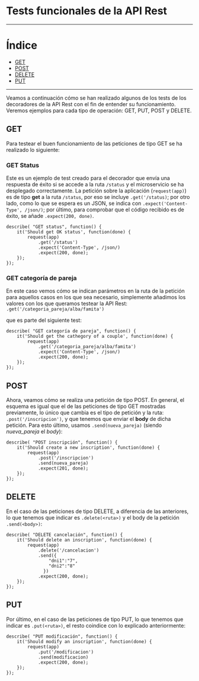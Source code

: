 # Tests funcionales de la API Rest


___________________________________

Índice
======
<!--ts-->
- [GET](#get)
- [POST](#post)
- [DELETE](#delete)
- [PUT](#put)
<!--te-->

__________________________________________

Veamos a continuación cómo se han realizado algunos de los tests de los decoradores de la API Rest con el fin de entender su funcionamiento. Veremos ejemplos para cada tipo de operación: GET, PUT, POST y DELETE.

<a name="get"></a>

## GET

Para testear el buen funcionamiento de las peticiones de tipo GET se ha realizado lo siguiente:

### GET Status

Este es un ejemplo de test creado para el decorador que envía una respuesta de éxito si se accede a la ruta ```/status``` y el microservicio se ha desplegado correctamente. La petición sobre la aplicación (```request(app)```) es de tipo **get** a la ruta ```/status```, por eso se incluye ```.get('/status)```; por otro lado, como lo que se espera es un JSON, se indica con ```.expect('Content-Type', /json/)```; por último, para comprobar que el código recibido es de éxito, se añade ```.expect(200, done)```.

    describe( "GET status", function() {
        it('Should get OK status', function(done) {
            request(app)
                .get('/status')
                .expect('Content-Type', /json/)
                .expect(200, done);
        });
    });

### GET categoría de pareja

En este caso vemos cómo se indican parámetros en la ruta de la petición para aquellos casos en los que sea necesario, simplemente añadimos los valores con los que queramos testear la API Rest:
```.get('/categoria_pareja/alba/famita')```

que es parte del siguiente test:

    describe( "GET categoría de pareja", function() {
        it('Should get the cathegory of a couple', function(done) {
            request(app)
                .get('/categoria_pareja/alba/famita')
                .expect('Content-Type', /json/)
                .expect(200, done);
        });
    });

<a name="post"></a>

## POST

Ahora, veamos cómo se realiza una petición de tipo POST. En general, el esquema es igual que el de las peticiones de tipo GET mostradas previamente, lo único que cambia es el tipo de petición y la ruta: ```.post('/inscripcion')```,  y que tenemos que enviar el **body** de dicha petición. Para esto último, usamos ```.send(nueva_pareja)``` (siendo *nueva_pareja* el *body*):

    describe( "POST inscripción", function() {
        it('Should create a new inscription', function(done) {
            request(app)
                .post('/inscripcion')
                .send(nueva_pareja)
                .expect(201, done);
        });
    });

<a name="delete"></a>

## DELETE

En el caso de las peticiones de tipo DELETE, a diferencia de las anteriores, lo que tenemos que indicar es ```.delete(<ruta>)``` y el body de la petición ```.send(<body>)```:

    describe( "DELETE cancelación", function() {
        it('Should delete an inscription', function(done) {
            request(app)
                .delete('/cancelacion')
                .send({
                    "dni1":"7",
                    "dni2":"8"
                  })
                .expect(200, done);
        });
    });

<a name="put"></a>

## PUT

Por último, en el caso de las peticiones de tipo PUT, lo que tenemos que indicar es ```.put(<ruta>)```, el resto coindice con lo explicado anteriormente:

    describe( "PUT modificación", function() {
        it('Should modify an inscription', function(done) {
            request(app)
                .put('/modificacion')
                .send(modificacion)
                .expect(200, done);
        });
    });